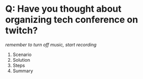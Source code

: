 # Q: Have you thought about organizing tech conference on twitch?

*remember to turn off music, start recording*

1. Scenario
2. Solution
3. Steps
4. Summary


